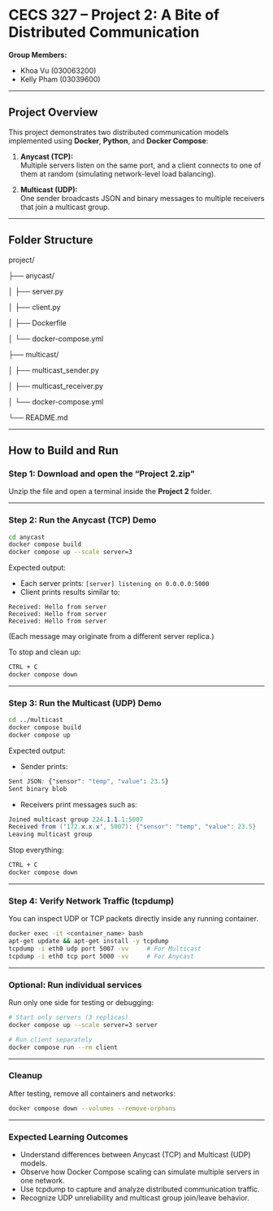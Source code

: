 # CECS 327 – Project 2: A Bite of Distributed Communication

**Group Members:**
- Khoa Vu (030063200)
- Kelly Pham (03039600)

---

## Project Overview
This project demonstrates two distributed communication models implemented using **Docker**, **Python**, and **Docker Compose**:

1. **Anycast (TCP):**  
   Multiple servers listen on the same port, and a client connects to one of them at random (simulating network-level load balancing).

2. **Multicast (UDP):**  
   One sender broadcasts JSON and binary messages to multiple receivers that join a multicast group.

---

## Folder Structure
project/

├── anycast/

│   ├── server.py

│   ├── client.py

│   ├── Dockerfile

│   └── docker-compose.yml

├── multicast/

│   ├── multicast_sender.py

│   ├── multicast_receiver.py

│   └── docker-compose.yml

└── README.md

---

## How to Build and Run

### Step 1: Download and open the “Project 2.zip”
Unzip the file and open a terminal inside the **Project 2** folder.

---

### Step 2: Run the Anycast (TCP) Demo
```bash
cd anycast
docker compose build
docker compose up --scale server=3
```
Expected output:
- Each server prints:
  ```[server] listening on 0.0.0.0:5000```
- Client prints results similar to:
```vbnet
Received: Hello from server
Received: Hello from server
Received: Hello from server
```
(Each message may originate from a different server replica.)

To stop and clean up:
```bash
CTRL + C
docker compose down
```

---

### Step 3: Run the Multicast (UDP) Demo
```bash
cd ../multicast
docker compose build
docker compose up
```
Expected output:
- Sender prints:
```css
Sent JSON: {"sensor": "temp", "value": 23.5}
Sent binary blob
```
- Receivers print messages such as:
```csharp
Joined multicast group 224.1.1.1:5007
Received from ('172.x.x.x', 5007): {"sensor": "temp", "value": 23.5}
Leaving multicast group
```
Stop everything:
```bash
CTRL + C
docker compose down
```

---

### Step 4: Verify Network Traffic (tcpdump)
You can inspect UDP or TCP packets directly inside any running container.
```bash
docker exec -it <container_name> bash
apt-get update && apt-get install -y tcpdump
tcpdump -i eth0 udp port 5007 -vv     # For Multicast
tcpdump -i eth0 tcp port 5000 -vv     # For Anycast
```

---

### Optional: Run individual services
Run only one side for testing or debugging:
```bash
# Start only servers (3 replicas)
docker compose up --scale server=3 server

# Run client separately
docker compose run --rm client
```

---

### Cleanup
After testing, remove all containers and networks:
```bash
docker compose down --volumes --remove-orphans
```

---

### Expected Learning Outcomes
- Understand differences between Anycast (TCP) and Multicast (UDP) models.
- Observe how Docker Compose scaling can simulate multiple servers in one network.
- Use tcpdump to capture and analyze distributed communication traffic.
- Recognize UDP unreliability and multicast group join/leave behavior.
